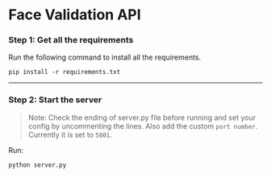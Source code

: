 # Face Validation API


### Step 1: Get all the requirements

Run the following command to install all the requirements.

    pip install -r requirements.txt

---


### Step 2: Start the server

>Note: Check the ending of server.py file before running and set your config by uncommenting the lines. Also add the custom `port number`.
Currently it is set to `5001`.

Run:

    python server.py 
